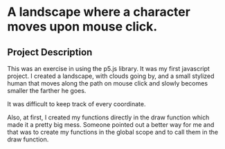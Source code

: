 # A landscape where a character moves upon mouse click.

## Project Description

This was an exercise in using the p5.js library. It was my first javascript project. I created a landscape, with clouds going by, and a small stylized human that 
moves along the path on mouse click and slowly becomes smaller the farther he goes.

It was difficult to keep track of every coordinate.

Also, at first, I created my functions directly in the draw function which made it a pretty big mess. 
Someone pointed out a better way for me and that was to create my functions in the global scope and to call them in the draw function.

